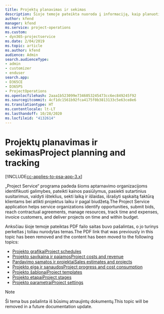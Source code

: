 ```yaml
---
title: Projektų planavimas ir sekimas
description: Šioje temoje pateikta nuoroda į informaciją, kaip planuoti ir sekti, naudojantis „Project Service Automation“.
author: kfend
manager: kfend
ms.service: project-operations
ms.custom:
- dyn365-projectservice
ms.date: 2/04/2019
ms.topic: article
ms.author: kfend
audience: Admin
search.audienceType:
- admin
- customizer
- enduser
search.app:
- D365CE
- D365PS
- ProjectOperations
ms.openlocfilehash: 2aaa1b523099e7346053245473cc6ec849245f92
ms.sourcegitcommit: 4cf1dc1561b92fca4175f0b3813133c5e63ce8e6
ms.translationtype: HT
ms.contentlocale: lt-LT
ms.lasthandoff: 10/28/2020
ms.locfileid: "4132614"
---
```

# <a name="project-planning-and-tracking"></a><span data-ttu-id="c44ac-103">Projektų planavimas ir sekimas</span><span class="sxs-lookup"><span data-stu-id="c44ac-103">Project planning and tracking</span></span>

[!INCLUDE[cc-applies-to-psa-app-3.x](../../includes/cc-applies-to-psa-app-3x.md)]

<span data-ttu-id="c44ac-104">„Project Service“ programa padeda šioms aptarnavimo organizacijoms identifikuoti galimybes, pateikti kainos pasiūlymus, pasiekti sutartinius susitarimus, valdyti išteklius, sekti laiką ir išlaidas, išrašyti sąskaitą faktūrą klientams bei atlikti projektus laiku ir pagal biudžetą.</span><span class="sxs-lookup"><span data-stu-id="c44ac-104">The Project Service application helps service organizations identify opportunities, submit bids, reach contractual agreements, manage resources, track time and expenses, invoice customers, and deliver projects on time and within budget.</span></span> 

<span data-ttu-id="c44ac-105">Anksčiau šioje temoje pateiktas PDF failo saitas buvo pašalintas, o jo turinys perkeltas į toliau nurodytas temas.</span><span class="sxs-lookup"><span data-stu-id="c44ac-105">The PDF link that was previously in this topic has been removed and the content has been moved to the following topics:</span></span>

- [<span data-ttu-id="c44ac-106">Projekto grafikai</span><span class="sxs-lookup"><span data-stu-id="c44ac-106">Project schedules</span></span>](../project-creating.md)
- [<span data-ttu-id="c44ac-107">Projekto savikaina ir pajamos</span><span class="sxs-lookup"><span data-stu-id="c44ac-107">Project costs and revenue</span></span>](../project-estimating.md)
- [<span data-ttu-id="c44ac-108">Pardavimo sąmatos ir projektai</span><span class="sxs-lookup"><span data-stu-id="c44ac-108">Sales estimates and projects</span></span>](../project-leveraging.md)
- [<span data-ttu-id="c44ac-109">Projekto eiga ir sąnaudos</span><span class="sxs-lookup"><span data-stu-id="c44ac-109">Project progress and cost consumption</span></span>](../project-tracking.md)
- [<span data-ttu-id="c44ac-110">Projekto šablonai</span><span class="sxs-lookup"><span data-stu-id="c44ac-110">Project templates</span></span>](../project-templates.md)
- [<span data-ttu-id="c44ac-111">Projekto etapai</span><span class="sxs-lookup"><span data-stu-id="c44ac-111">Project stages</span></span>](../project-stages.md)
- [<span data-ttu-id="c44ac-112">Projekto parametrai</span><span class="sxs-lookup"><span data-stu-id="c44ac-112">Project settings</span></span>](../project-settings.md)

> [!NOTE]
> <span data-ttu-id="c44ac-113">Ši tema bus pašalinta iš būsimų atnaujintų dokumentų.</span><span class="sxs-lookup"><span data-stu-id="c44ac-113">This topic will be removed in a future documentation update.</span></span> 

